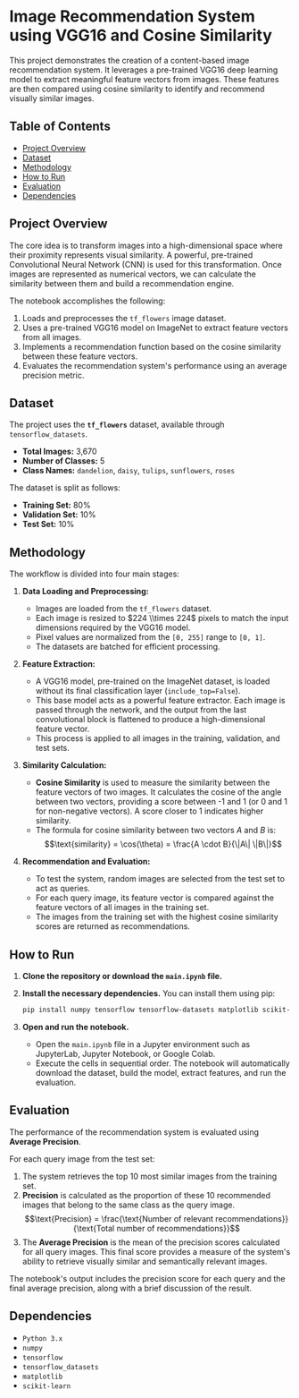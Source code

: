 # Image Recommendation System using VGG16 and Cosine Similarity

This project demonstrates the creation of a content-based image recommendation system. It leverages a pre-trained VGG16 deep learning model to extract meaningful feature vectors from images. These features are then compared using cosine similarity to identify and recommend visually similar images.

## Table of Contents

  - [Project Overview](https://www.google.com/search?q=%23project-overview)
  - [Dataset](https://www.google.com/search?q=%23dataset)
  - [Methodology](https://www.google.com/search?q=%23methodology)
  - [How to Run](https://www.google.com/search?q=%23how-to-run)
  - [Evaluation](https://www.google.com/search?q=%23evaluation)
  - [Dependencies](https://www.google.com/search?q=%23dependencies)

## Project Overview

The core idea is to transform images into a high-dimensional space where their proximity represents visual similarity. A powerful, pre-trained Convolutional Neural Network (CNN) is used for this transformation. Once images are represented as numerical vectors, we can calculate the similarity between them and build a recommendation engine.

The notebook accomplishes the following:

1.  Loads and preprocesses the `tf_flowers` image dataset.
2.  Uses a pre-trained VGG16 model on ImageNet to extract feature vectors from all images.
3.  Implements a recommendation function based on the cosine similarity between these feature vectors.
4.  Evaluates the recommendation system's performance using an average precision metric.

## Dataset

The project uses the **`tf_flowers`** dataset, available through `tensorflow_datasets`.

  - **Total Images:** 3,670
  - **Number of Classes:** 5
  - **Class Names:** `dandelion`, `daisy`, `tulips`, `sunflowers`, `roses`

The dataset is split as follows:

  - **Training Set:** 80%
  - **Validation Set:** 10%
  - **Test Set:** 10%

## Methodology

The workflow is divided into four main stages:

1.  **Data Loading and Preprocessing:**

      - Images are loaded from the `tf_flowers` dataset.
      - Each image is resized to $224 \\times 224$ pixels to match the input dimensions required by the VGG16 model.
      - Pixel values are normalized from the `[0, 255]` range to `[0, 1]`.
      - The datasets are batched for efficient processing.

2.  **Feature Extraction:**

      - A VGG16 model, pre-trained on the ImageNet dataset, is loaded without its final classification layer (`include_top=False`).
      - This base model acts as a powerful feature extractor. Each image is passed through the network, and the output from the last convolutional block is flattened to produce a high-dimensional feature vector.
      - This process is applied to all images in the training, validation, and test sets.

3.  **Similarity Calculation:**

      - **Cosine Similarity** is used to measure the similarity between the feature vectors of two images. It calculates the cosine of the angle between two vectors, providing a score between -1 and 1 (or 0 and 1 for non-negative vectors). A score closer to 1 indicates higher similarity.
      - The formula for cosine similarity between two vectors $A$ and $B$ is:
        $$\text{similarity} = \cos(\theta) = \frac{A \cdot B}{\|A\| \|B\|}$$

4.  **Recommendation and Evaluation:**

      - To test the system, random images are selected from the test set to act as queries.
      - For each query image, its feature vector is compared against the feature vectors of all images in the training set.
      - The images from the training set with the highest cosine similarity scores are returned as recommendations.

## How to Run

1.  **Clone the repository or download the `main.ipynb` file.**

2.  **Install the necessary dependencies.** You can install them using pip:

    ```bash
    pip install numpy tensorflow tensorflow-datasets matplotlib scikit-learn
    ```

3.  **Open and run the notebook.**

      - Open the `main.ipynb` file in a Jupyter environment such as JupyterLab, Jupyter Notebook, or Google Colab.
      - Execute the cells in sequential order. The notebook will automatically download the dataset, build the model, extract features, and run the evaluation.

## Evaluation

The performance of the recommendation system is evaluated using **Average Precision**.

For each query image from the test set:

1.  The system retrieves the top 10 most similar images from the training set.
2.  **Precision** is calculated as the proportion of these 10 recommended images that belong to the same class as the query image.
    $$\text{Precision} = \frac{\text{Number of relevant recommendations}}{\text{Total number of recommendations}}$$
3.  The **Average Precision** is the mean of the precision scores calculated for all query images. This final score provides a measure of the system's ability to retrieve visually similar and semantically relevant images.

The notebook's output includes the precision score for each query and the final average precision, along with a brief discussion of the result.

## Dependencies

  - `Python 3.x`
  - `numpy`
  - `tensorflow`
  - `tensorflow_datasets`
  - `matplotlib`
  - `scikit-learn`
